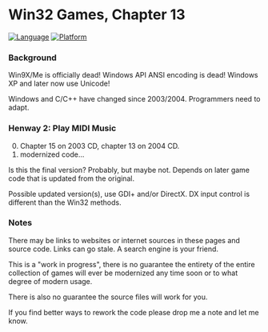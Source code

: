 # Win32 Games, Chapter 13

[![Language](https://img.shields.io/badge/Language%20-C++-blue.svg)](https://github.com/GeorgePimpleton/Win32-games/)
[![Platform](https://img.shields.io/badge/Platform%20-Win32-blue.svg)](https://github.com/GeorgePimpleton/Win32-games/)

### Background

Win9X/Me is officially dead!  Windows API ANSI encoding is dead!  Windows XP and later now use Unicode!

Windows and C/C++ have changed since 2003/2004.  Programmers need to adapt.

### Henway 2: Play MIDI Music

0. Chapter 15 on 2003 CD, chapter 13 on 2004 CD.
1. modernized code...

Is this the final version?  Probably, but maybe not.  Depends on later game code that is updated from the original.

Possible updated version(s), use GDI+ and/or DirectX.  DX input control is different than the Win32 methods.

### Notes

There may be links to websites or internet sources in these pages and source code. Links can go stale. A search engine is your friend.

This is a "work in progress", there is no guarantee the entirety of the entire collection of games will ever be modernized any time soon or to what degree of modern usage.

There is also no guarantee the source files will work for you.

If you find better ways to rework the code please drop me a note and let me know.

